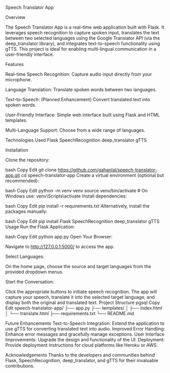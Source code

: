 Speech Translator App

Overview

The Speech Translator App is a real-time web application built with Flask. It leverages speech recognition to capture spoken input, translates the text between two selected languages using the Google Translator API (via the deep_translator library), and integrates text-to-speech functionality using gTTS. This project is ideal for enabling multi-lingual communication in a user-friendly interface.

Features

Real-time Speech Recognition: Capture audio input directly from your microphone.

Language Translation: Translate spoken words between two languages.

Text-to-Speech: (Planned Enhancement) Convert translated text into spoken words.

User-Friendly Interface: Simple web interface built using Flask and HTML templates.

Multi-Language Support: Choose from a wide range of languages.

Technologies Used
Flask
SpeechRecognition
deep_translator
gTTS

Installation

Clone the repository:

bash
Copy
Edit
git clone https://github.com/gahanlal/speech-translator-app.git
cd speech-translator-app
Create a virtual environment (optional but recommended):

bash
Copy
Edit
python -m venv venv
source venv/bin/activate  # On Windows use: venv\Scripts\activate
Install dependencies:

bash
Copy
Edit
pip install -r requirements.txt
Alternatively, install the packages manually:

bash
Copy
Edit
pip install Flask SpeechRecognition deep_translator gTTS
Usage
Run the Flask Application:

bash
Copy
Edit
python app.py
Open Your Browser:

Navigate to http://127.0.0.1:5000/ to access the app.

Select Languages:

On the home page, choose the source and target languages from the provided dropdown menus.

Start the Conversation:

Click the appropriate buttons to initiate speech recognition.
The app will capture your speech, translate it into the selected target language, and display both the original and translated text.
Project Structure
pgsql
Copy
Edit
speech-translator-app/
├── app.py
├── templates/
│   ├── index.html
│   └── translate.html
├── requirements.txt
└── README.md

Future Enhancements
Text-to-Speech Integration: Extend the application to use gTTS for converting translated text into audio.
Improved Error Handling: Enhance error messages and gracefully manage exceptions.
User Interface Improvements: Upgrade the design and functionality of the UI.
Deployment: Provide deployment instructions for cloud platforms like Heroku or AWS.


Acknowledgements
Thanks to the developers and communities behind Flask, SpeechRecognition, deep_translator, and gTTS for their invaluable contributions.

